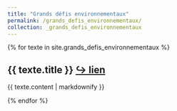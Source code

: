 ```yaml
---
title: "Grands défis environnementaux"
permalink: /grands_defis_environnementaux/
collection: _grands_defis_environnementaux
---
```


{% for texte in site.grands_defis_environnementaux %}
  <h2>{{ texte.title }} <a href="https://eyssette.github.io/dossiers{{- texte.url -}}">↪ lien</a></h2>
  <p>{{ texte.content | markdownify }}</p>
{% endfor %}